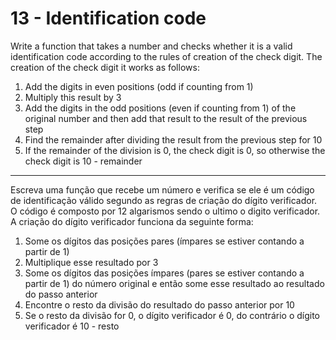 # 13 - Identification code

Write a function that takes a number and checks whether it
is a valid identification code according to the rules of
creation of the check digit. The creation of the check digit
it works as follows:
1. Add the digits in even positions (odd if
counting from 1)
2. Multiply this result by 3
3. Add the digits in the odd positions (even if
counting from 1) of the original number and then add that
result to the result of the previous step
4. Find the remainder after dividing the result from the previous step
for 10
5. If the remainder of the division is 0, the check digit is 0, so
otherwise the check digit is 10 - remainder

---

Escreva uma função que recebe um número e verifica se ele
é um código de identificação válido segundo as regras de
criação do dígito verificador. O código é composto por 12
algarismos sendo o ultimo o digito verificador.
A criação do dígito verificador funciona da seguinte forma:
1. Some os dígitos das posições pares (ímpares se estiver
contando a partir de 1)
2. Multiplique esse resultado por 3
3. Some os dígitos das posições ímpares (pares se estiver
contando a partir de 1) do número original e então some esse
resultado ao resultado do passo anterior
4. Encontre o resto da divisão do resultado do passo anterior
por 10
5. Se o resto da divisão for 0, o dígito verificador é 0, do
contrário o dígito verificador é 10 - resto